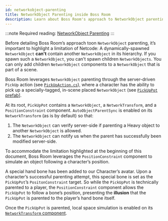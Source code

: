 ```yaml
---
id: networkobject-parenting
title: NetworkObject Parenting inside Boss Room
description: Learn about Boss Room's approach to NetworkObject parenting.
---
```

:::note
Required reading: [NetworkObject Parenting](../../advanced-topics/networkobject-parenting.md)
:::

Before detailing Boss Room’s approach toon `NetworkObject` parenting, it’s important to highlight a limitation of Netcode: A dynamically-spawned `NetworkObject` **can't** contain another `NetworkObject` in its hierarchy. If you spawn such a `NetworkObject`, you can't spawn children `NetworkObjects`. You can only add children `NetworkObject` components to a `NetworkObject` that is part of a scene.

Boss Room leverages `NetworkObject` parenting through the server-driven `PickUp` action (see [`PickUpAction.cs`](https://github.com/Unity-Technologies/com.unity.multiplayer.samples.coop/blob/main/Assets/Scripts/Gameplay/Action/ConcreteActions/PickUpAction.cs)), where a character has the ability to pick up a specially-tagged, in-scene placed `NetworkObject` (see [`PickUpPot` prefab](https://github.com/Unity-Technologies/com.unity.multiplayer.samples.coop/blob/main/Assets/Prefabs/Game/PickUpPot.prefab)].

At its root, `PickUpPot` contains a `NetworkObject`, a `NetworkTransform`, and a `PositionConstraint` component. `AutoObjectParentSync` is enabled on its `NetworkTransform` (as is by default) so that:

1. The `NetworkObject` can verify server-side if parenting a Heavy object to another `NetworkObject` is allowed.
2. The `NetworkObject` can notify us when the parent has successfully been modified server-side.

To accommodate the limitation highlighted at the beginning of this document, Boss Room leverages the `PositionConstraint` component to simulate an object following a character’s position.

A special hand bone has been added to our Character’s avatar. Upon a character’s successful parenting attempt, this special bone is set as the `PickUpPot`’s `PositonConstraint` target. So while the `PickUpPot` is technically parented to a player, the `PositionConstraint` component allows the `PickUpPot` to follow a bone’s position, presenting the **illusion** that the `PickUpPot` is parented to the player’s hand bone itself.

Once the `PickUpPot` is parented, local space simulation is enabled on its [`NetworkTransform` component](../../components/networktransform.md).
